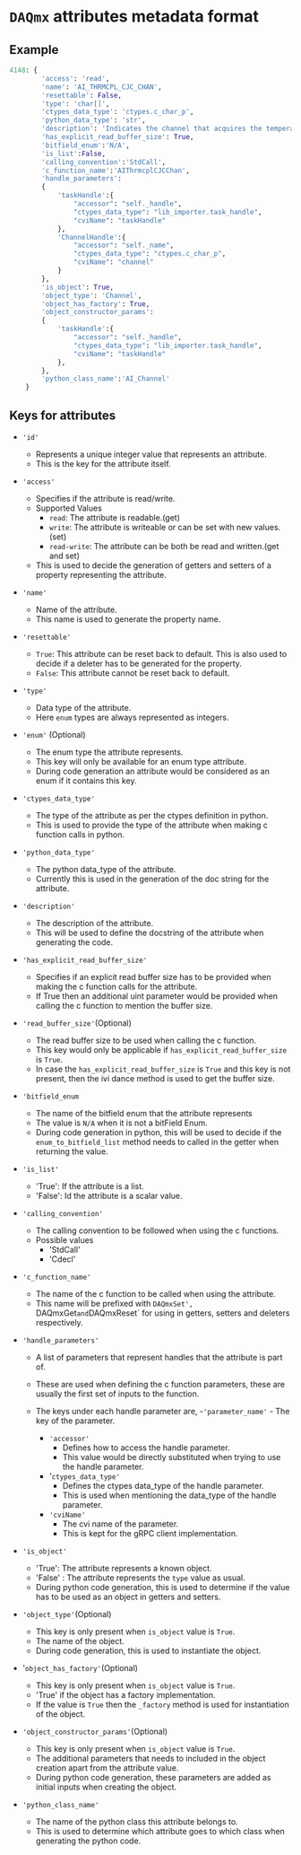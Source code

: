 # ``DAQmx`` attributes metadata format

## Example

```python
4148: {
        'access': 'read',
        'name': 'AI_THRMCPL_CJC_CHAN',
        'resettable': False,
        'type': 'char[]',
        'ctypes_data_type': 'ctypes.c_char_p',
        'python_data_type': 'str',
        'description': 'Indicates the channel that acquires the temperature of the cold junction ...',
        'has_explicit_read_buffer_size': True,
        'bitfield_enum':'N/A',
        'is_list':False,
        'calling_convention':'StdCall',
        'c_function_name':'AIThrmcplCJCChan',
        'handle_parameters':
        {
            'taskHandle':{
                "accessor": "self._handle", 
                "ctypes_data_type": "lib_importer.task_handle", 
                "cviName": "taskHandle"
            },
            'ChannelHandle':{
                "accessor": "self._name", 
                "ctypes_data_type": "ctypes.c_char_p", 
                "cviName": "channel"
            }
        },
        'is_object': True,
        'object_type': 'Channel',
        'object_has_factory': True,
        'object_constructor_params':
        {
            'taskHandle':{
                "accessor": "self._handle", 
                "ctypes_data_type": "lib_importer.task_handle", 
                "cviName": "taskHandle"
            },
        },
        'python_class_name':'AI_Channel'
    }
```

## Keys for attributes

- `'id'`
    - Represents a unique integer value that represents an attribute.
    - This is the key for the attribute itself.

- `'access'`
    - Specifies if the attribute is read/write.
    - Supported Values
        - `read`: The attribute is readable.(get)
        - `write`: The attribute is writeable or can be set with new values.(set)
        - `read-write`: The attribute can be both be read and written.(get and set)
    - This is used to decide the generation of getters and setters of a property representing the attribute.

- `'name'`
    - Name of the attribute.
    - This name is used to generate the property name.

- `'resettable'`
    - `True`: This attribute can be reset back to default. This is also used to decide if a deleter has to be generated for the property.
    - `False`: This attribute cannot be reset back to default.

- `'type'`
    - Data type of the attribute.
    - Here `enum` types are always represented as integers.

- `'enum'` (Optional)
    - The enum type the attribute represents.
    - This key will only be available for an enum type attribute.
    - During code generation an attribute would be considered as an enum if it contains this key.

- `'ctypes_data_type'`
    - The type of the attribute as per the ctypes definition in python.
    - This is used to provide the type of the attribute when making c function calls in python.

- `'python_data_type'`
    - The python data_type of the attribute.
    - Currently this is used in the generation of the doc string for the attribute.

- `'description'`
    - The description of the attribute.
    - This will be used to define the docstring of the attribute when generating the code.

- `'has_explicit_read_buffer_size'`
    - Specifies if an explicit read buffer size has to be provided when making the c function calls for the attribute.
    - If True then an additional uint parameter would be provided when calling the c function to mention the buffer size.

- `'read_buffer_size'`(Optional)
    - The read buffer size to be used when calling the c function.
    - This key would only be applicable if `has_explicit_read_buffer_size` is `True`.
    - In case the `has_explicit_read_buffer_size` is `True` and this key is not present, then the ivi dance method is used to get the buffer size.

- `'bitfield_enum`
    - The name of the bitfield enum that the attribute represents
    - The value is `N/A` when it is not a bitField Enum.
    - During code generation in python, this will be used to decide if the `enum_to_bitfield_list` method needs to called in the getter when returning the value.

- `'is_list'`
    - 'True': If the attribute is a list.
    - 'False': Id the attribute is a scalar value.

- `'calling_convention'`
    - The calling convention to be followed when using the c functions.
    - Possible values
        - 'StdCall'
        - 'Cdecl'

- `'c_function_name'`
    - The name of the c function to be called when using the attribute.
    - This name will be prefixed with `DAQmxSet', `DAQmxGet` and `DAQmxReset` for using in getters, setters and deleters respectively.

- `'handle_parameters'`
    - A list of parameters that represent handles that the attribute is part of.
    - These are used when defining the c function parameters, these are usually the first set of inputs to the function.

    - The keys under each handle parameter are,
        -`'parameter_name'`
            - The key of the parameter.
        - `'accessor'`
            - Defines how to access the handle parameter.
            - This value would be directly substituted when trying to use the handle parameter.
        - '`ctypes_data_type'`
            - Defines the ctypes data_type of the handle parameter.
            - This is used when mentioning the data_type of the handle parameter.
        - `'cviName'`
            - The cvi name of the parameter.
            - This is kept for the gRPC client implementation.

- `'is_object'`
    - 'True': The attribute represents a known object.
    - 'False' : The attribute represents the `type` value as usual.
    - During python code generation, this is used to determine if the value has to be used as an object in getters and setters.

- `'object_type'`(Optional)
    - This key is only present when `is_object` value is `True`.
    - The name of the object.
    - During code generation, this is used to instantiate the object.

- '`object_has_factory'`(Optional)
    - This key is only present when `is_object` value is `True`.
    - 'True' if the object has a factory implementation.
    - If the value is `True` then the `_factory` method is used for instantiation of the object.

- `'object_constructor_params'`(Optional)
    - This key is only present when `is_object` value is `True`.
    - The additional parameters that needs to included in the object creation apart from the attribute value.
    - During python code generation, these parameters are added as initial inputs when creating the object.

- `'python_class_name'`
    - The name of the python class this attribute belongs to.
    - This is used to determine which attribute goes to which class when generating the python code.